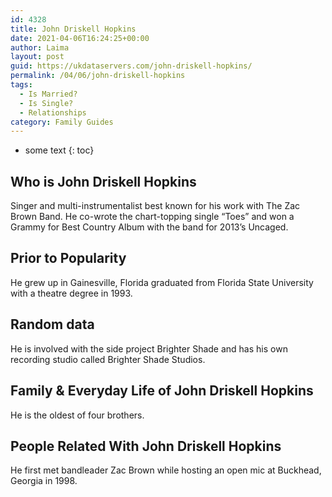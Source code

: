 ```yaml
---
id: 4328
title: John Driskell Hopkins
date: 2021-04-06T16:24:25+00:00
author: Laima
layout: post
guid: https://ukdataservers.com/john-driskell-hopkins/
permalink: /04/06/john-driskell-hopkins
tags:
  - Is Married?
  - Is Single?
  - Relationships
category: Family Guides
---
```


* some text
{: toc}


## Who is John Driskell Hopkins
                  
                  
                  
Singer and multi-instrumentalist best known for his work with The Zac Brown Band. He co-wrote the chart-topping single &#8220;Toes&#8221; and won a Grammy for Best Country Album with the band for 2013&#8217;s Uncaged.
                  
              
            
              
            
                
                
                
## Prior to Popularity
                  
                  
                  
He grew up in Gainesville, Florida graduated from Florida State University with a theatre degree in 1993.
                  
              
            
              
            
                
                
                
## Random data
                  
                  
                  
He is involved with the side project Brighter Shade and has his own recording studio called Brighter Shade Studios.
                  
              
            
              
            
                
                
                
## Family & Everyday Life of John Driskell Hopkins
                  
                  
                  
He is the oldest of four brothers.
                  
              
            
              
            
                
                
                
## People Related With John Driskell Hopkins
                  
                  
                  
He first met bandleader Zac Brown while hosting an open mic at Buckhead, Georgia in 1998.
                  
              
            
              
            
                
              
            
              
              
            
            
              
            
          
          
          